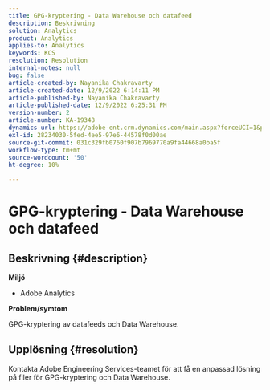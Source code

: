 ```yaml
---
title: GPG-kryptering - Data Warehouse och datafeed
description: Beskrivning
solution: Analytics
product: Analytics
applies-to: Analytics
keywords: KCS
resolution: Resolution
internal-notes: null
bug: false
article-created-by: Nayanika Chakravarty
article-created-date: 12/9/2022 6:14:11 PM
article-published-by: Nayanika Chakravarty
article-published-date: 12/9/2022 6:25:31 PM
version-number: 2
article-number: KA-19348
dynamics-url: https://adobe-ent.crm.dynamics.com/main.aspx?forceUCI=1&pagetype=entityrecord&etn=knowledgearticle&id=9e99a045-ed77-ed11-81aa-6045bd006b3d
exl-id: 28234030-5fed-4ee5-97e6-44578f0d00ae
source-git-commit: 031c329fb0760f907b7969770a9fa44668a0ba5f
workflow-type: tm+mt
source-wordcount: '50'
ht-degree: 10%

---
```


# GPG-kryptering - Data Warehouse och datafeed

## Beskrivning {#description}


<b>Miljö</b>

- Adobe Analytics

<b>Problem/symtom</b>

GPG-kryptering av datafeeds och Data Warehouse.


## Upplösning {#resolution}


Kontakta Adobe Engineering Services-teamet för att få en anpassad lösning på filer för GPG-kryptering och Data Warehouse.
